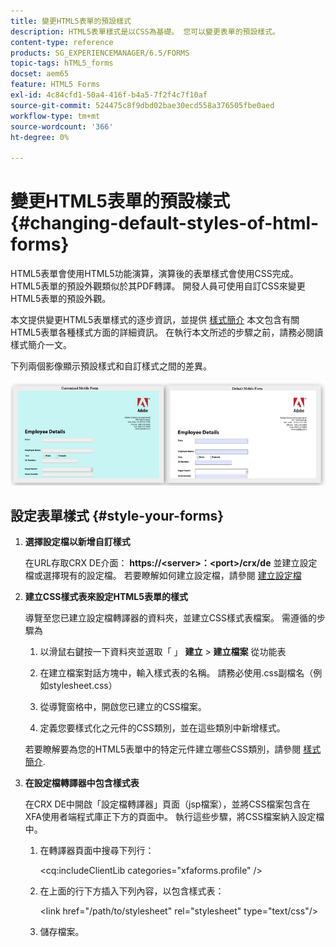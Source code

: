 ```yaml
---
title: 變更HTML5表單的預設樣式
description: HTML5表單樣式是以CSS為基礎。 您可以變更表單的預設樣式。
content-type: reference
products: SG_EXPERIENCEMANAGER/6.5/FORMS
topic-tags: hTML5_forms
docset: aem65
feature: HTML5 Forms
exl-id: 4c84cfd1-50a4-416f-b4a5-7f2f4c7f10af
source-git-commit: 524475c8f9dbd02bae30ecd558a376505fbe0aed
workflow-type: tm+mt
source-wordcount: '366'
ht-degree: 0%

---
```


# 變更HTML5表單的預設樣式{#changing-default-styles-of-html-forms}

HTML5表單會使用HTML5功能演算，演算後的表單樣式會使用CSS完成。 HTML5表單的預設外觀類似於其PDF轉譯。 開發人員可使用自訂CSS來變更HTML5表單的預設外觀。

本文提供變更HTML5表單樣式的逐步資訊，並提供 [樣式簡介](/help/forms/using/css-styles.md) 本文包含有關HTML5表單各種樣式方面的詳細資訊。 在執行本文所述的步驟之前，請務必閱讀樣式簡介一文。

下列兩個影像顯示預設樣式和自訂樣式之間的差異。

![圖片–002 — 小](assets/pictures-002-small.png)

## 設定表單樣式 {#style-your-forms}

1. **選擇設定檔以新增自訂樣式**

   在URL存取CRX DE介面： **https://&lt;server>：&lt;port>/crx/de** 並建立設定檔或選擇現有的設定檔。 若要瞭解如何建立設定檔，請參閱 [建立設定檔](/help/forms/using/custom-profile.md)

1. **建立CSS樣式表來設定HTML5表單的樣式**

   導覽至您已建立設定檔轉譯器的資料夾，並建立CSS樣式表檔案。 需遵循的步驟為

   1. 以滑鼠右鍵按一下資料夾並選取「 」 **建立** > **建立檔案** 從功能表

   1. 在建立檔案對話方塊中，輸入樣式表的名稱。 請務必使用.css副檔名（例如stylesheet.css）
   1. 從導覽窗格中，開啟您已建立的CSS檔案。
   1. 定義您要樣式化之元件的CSS類別，並在這些類別中新增樣式。

   若要瞭解要為您的HTML5表單中的特定元件建立哪些CSS類別，請參閱 [樣式簡介](/help/forms/using/css-styles.md).

1. **在設定檔轉譯器中包含樣式表**

   在CRX DE中開啟「設定檔轉譯器」頁面（jsp檔案），並將CSS檔案包含在XFA使用者端程式庫正下方的頁面中。 執行這些步驟，將CSS檔案納入設定檔中。

   1. 在轉譯器頁面中搜尋下列行：

      &lt;cq:includeClientLib categories=&quot;xfaforms.profile&quot; />

   1. 在上面的行下方插入下列內容，以包含樣式表：

      &lt;link href=&quot;/path/to/stylesheet&quot; rel=&quot;stylesheet&quot; type=&quot;text/css&quot;/>

   1. 儲存檔案。
